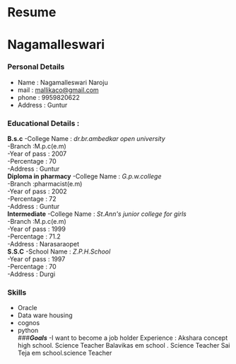 # Resume
# Nagamalleswari
### Personal Details
- Name : Nagamalleswari Naroju <br>
- mail : mallikaco@gmail.com <br>
- phone : 9959820622 <br>
- Address : Guntur <br>
### Educational Details :
**B.s.c**
-College Name : _dr.br.ambedkar open university_<br>
-Branch :M.p.c(e.m)<br>
-Year of pass : 2007<br>
-Percentage : 70 <br>
-Address : Guntur <br>
**Diploma in pharmacy**
-College Name : _G.p.w.college_<br>
-Branch :pharmacist(e.m)<br>
-Year of pass : 2002<br>
-Percentage : 72 <br>
-Address : Guntur <br>
**Intermediate**
-College Name : _St.Ann's junior college for girls_<br>
-Branch :M.p.c(e.m)<br>
-Year of pass : 1999<br>
-Percentage : 71.2 <br>
-Address : Narasaraopet <br>
**S.S.C**
-School Name : _Z.P.H.School_<br>
-Year of pass : 1997<br>
-Percentage : 70 <br>
-Address : Durgi<br>
### **Skills**
- Oracle <br>
- Data ware housing<br>
- cognos <br>
- python<br>
###***Goals***
-I want to become a  job holder
Experience :
Akshara concept high school. Science Teacher
Balavikas em school . Science Teacher
Sai Teja em school.science Teacher

